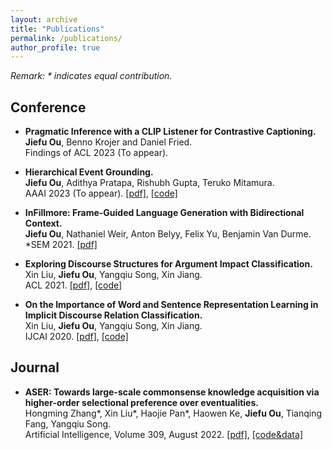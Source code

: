 ```yaml
---
layout: archive
title: "Publications"
permalink: /publications/
author_profile: true
---
```


*Remark: \* indicates equal contribution.*

## Conference

- **Pragmatic Inference with a CLIP Listener for Contrastive Captioning.**\
**Jiefu Ou**, Benno Krojer and Daniel Fried.\
Findings of ACL 2023 (To appear).

- **Hierarchical Event Grounding.**\
**Jiefu Ou**, Adithya Pratapa, Rishubh Gupta, Teruko Mitamura.\
AAAI 2023 (To appear). [[pdf]](https://arxiv.org/abs/2302.04197), [[code]](https://github.com/JefferyO/Hierarchical-Event-Grounding)

- **InFillmore: Frame-Guided Language Generation with Bidirectional Context.**\
**Jiefu Ou**, Nathaniel Weir, Anton Belyy, Felix Yu, Benjamin Van Durme.\
\*SEM 2021. [[pdf]](https://aclanthology.org/2021.starsem-1.12/)

- **Exploring Discourse Structures for Argument Impact Classification.**\
Xin Liu, **Jiefu Ou**, Yangqiu Song, Xin Jiang.\
ACL 2021. [[pdf]](https://aclanthology.org/2021.acl-long.306/), [[code]](https://github.com/HKUST-KnowComp/DisCOC)

- **On the Importance of Word and Sentence Representation Learning in Implicit Discourse Relation Classification.**\
Xin Liu, **Jiefu Ou**, Yangqiu Song, Xin Jiang.\
IJCAI 2020. [[pdf]](https://www.ijcai.org/proceedings/2020/0530), [[code]](https://github.com/HKUST-KnowComp/BMGF-RoBERTa)

## Journal

- **ASER: Towards large-scale commonsense knowledge acquisition via higher-order selectional preference over eventualities.**\
Hongming Zhang\*, Xin Liu\*, Haojie Pan\*, Haowen Ke, **Jiefu Ou**, Tianqing Fang, Yangqiu Song.\
Artificial Intelligence, Volume 309, August 2022. [[pdf]](https://arxiv.org/abs/2104.02137), [[code&data]](https://github.com/HKUST-KnowComp/ASER)
